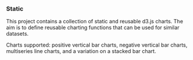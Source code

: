 ### Static  
  
This project contains a collection of static and reusable d3.js charts. The aim is to define reusable charting functions that can be used for similar datasets.  
  
Charts supported: positive vertical bar charts, negative vertical bar charts, multiseries line charts, and a variation on a stacked bar chart.